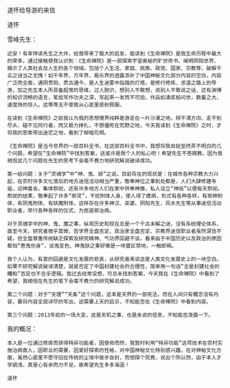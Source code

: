 道怀给导游的来信

道怀


雪峰先生：

    近安！有幸拜读先生之大作，给我带来了极大的启发，能读到《生命禅院》是我生命历程中最大的荣幸。通过接触使我认识到：《生命禅院》是一部探索宇宙奥秘的旷世奇书、阐明阴阳世界、揭示了人类社会及人生的各个领域。包括个人生活、家庭、民族、政党、国家、宗教等，破解千古之谜当之无愧！如千年界、万年界、极乐界的透露添补了中国神秘文化部分内容的空白，内容广泛而全面，通阴贯阳、贯古通今，是人生迷雾中指路的灯塔，是修行修炼、求道之路上的导游，加之先生本人所具备超常的思维，过人胆识，想别人不敢想，说别人不敢说之话，还有渊博的知识流畅的语言，笔低写作功夫之深，写起来一发而不可拾，作品如涌浆般问世，数量之大，速度快的惊人。这等等无不使我从心底里感到佩服。

    在读到《生命禅院》之前我认为我的思想境界纯粹是游走在一片沙漠之地，辨不清方向、走不到尽头、碰不见同行者，而又极力挣扎，不想僵死在荒野之地，今天我读到《生命禅院》之时，才将我的思索带出迷茫之地，看到了柳暗花明。

    《生命禅院》是当今世界的一部百科全书，在这部百科全书中，我想将我自始至终弄不明白的几个问题，希望在“生命禅院”中找到答案，这或许是我个人的私心吧！希望先生不吝赐教。因为我相信这几个问题在先生的思考下会毫不费力地研究解说破译成功。

    第一给问题：关于“灵魂学”中“神、鬼、妖”之说。目前存在的现状是：在城市各种宗教大力兴起，在农村许多文化落后的地方迷信活动相当严重，敬奉神位之事到处都是，人们大肆修建寺庙，迎神喜会，集体祭祀，还有许多地方人们在家中供奉神像，私人设立“神祇”以便每天祭祀。祭祀的结果，敬奉起了许多“邪灵”，干扰附体人身，使人得了癔病，形式有各种各样，有邪神附体、有阴鬼附体、有妖魔附体，这样存在许多神汉、巫婆、阴阳先生、风水先生等从事迷信活动职业者，举行各种各样的仪式，为民驱邪治病。

    对于灵魂学中的神、鬼、魔之事，纵观历史和现在总是一个千古未解之谜，没有系统理论体系，直至今天，研究者微乎其微，哲学界全盘否定、政治家全盘否定、宗教界迷信职业者虽然深信不疑，但全盘尊重传统缺乏探索及研究精神、气功界回避不谈。看来由于中国历史以及政治的原因都怕“惹鬼伤身”，谈鬼变色、神鬼妖之事好像是一块雷区禁地，一触即祸。

    我个人认为，有意的回避是文化发展的悲哀，从研究者来说这是人类文化发展史上的一块空白。如果不研究解说破译清楚，就是否定了中国封建社会的合理性，简单用一句话“全是封建社会的糟粕”否定也不合乎逻辑。我过去经常设想，可总未找到答案，今天我在《生命禅院》中看到了希望，我相信在先生的笔下会毫不费力的研究解说成功。

    第二个问题：对于“天理”“天条”这个问题，这本是天界的一部宪法，而在人间只有概念没有内容，要将内容全部详尽的写出，这需要上天的启示，不知能否在《生命禅院》中看到内容。

    第三个问题：2013年前的一场大变，这是天机之事，也是未说的信息，不知能否泄露一下。


我的概况：

    本人是一位通过修炼而获得特异功能者，因使命而然，我暂时利用“特异功能”这项技术在农村实施治病救人，因职业的需要，因爱好探索的性格，对中国神秘文化特别感兴趣，在对神秘文化方面，虽然心底里不愿守旧在传统的尘埃中故步自封，而想探个究竟，说出个所以然，由于本人才学疏浅，真是心有余而力不足。故希望先生多多海涵！

    道怀



